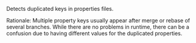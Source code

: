 Detects duplicated keys in properties files.

Rationale: Multiple property keys usually appear after merge or rebase
of several branches. While there are no problems in runtime, there can
be a confusion due to having different values for the duplicated
properties.
